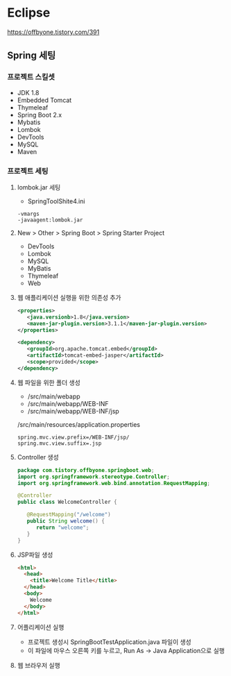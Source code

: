 # Eclipse

<https://offbyone.tistory.com/391>

## Spring 세팅

### 프로젝트 스킬셋

- JDK 1.8
- Embedded Tomcat
- Thymeleaf
- Spring Boot 2.x
- Mybatis
- Lombok
- DevTools
- MySQL
- Maven

### 프로젝트 세팅

1. lombok.jar 세팅

   - SpringToolShite4.ini

   ```properties
   -vmargs
   -javaagent:lombok.jar
   ```

2. New > Other > Spring Boot > Spring Starter Project

   - DevTools
   - Lombok
   - MySQL
   - MyBatis
   - Thymeleaf
   - Web

3. 웹 애플리케이션 실행을 위한 의존성 추가

   ```xml
   <properties>
      <java.versionb>1.8</java.version>
      <maven-jar-plugin.version>3.1.1</maven-jar-plugin.version>
   </properties>
   ```

   ```xml
   <dependency>
      <groupId>org.apache.tomcat.embed</groupId>
      <artifactId>tomcat-embed-jasper</artifactId>
      <scope>provided</scope>
   </dependency>
   ```

4. 웹 파일을 위한 폴더 생성

   - /src/main/webapp
   - /src/main/webapp/WEB-INF
   - /src/main/webapp/WEB-INF/jsp

   /src/main/resources/application.properties

   ```properties
   spring.mvc.view.prefix=/WEB-INF/jsp/
   spring.mvc.view.suffix=.jsp
   ```

5. Controller 생성

   ```java
   package com.tistory.offbyone.springboot.web;
   import org.springframework.stereotype.Controller;
   import org.springframework.web.bind.annotation.RequestMapping;

   @Controller
   public class WelcomeController {

      @RequestMapping("/welcome")
      public String welcome() {
         return "welcome";
      }
   }
   ```

6. JSP파일 생성

   ```html
   <html>
     <head>
       <title>Welcome Title</title>
     </head>
     <body>
       Welcome
     </body>
   </html>
   ```

7. 어플리케이션 실행

   - 프로젝트 생성시 SpringBootTestApplication.java 파일이 생성
   - 이 파일에 마우스 오른쪽 키를 누르고, Run As -> Java Application으로 실행

8. 웹 브라우저 실행
